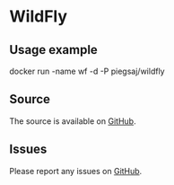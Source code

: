 WildFly
=======

Usage example
-------------

docker run -name wf -d -P piegsaj/wildfly

Source
------

The source is available on [GitHub](https://github.com/JensPiegsa/WildFly/).

Issues
------

Please report any issues on [GitHub](https://github.com/JensPiegsa/WildFly/issues).
